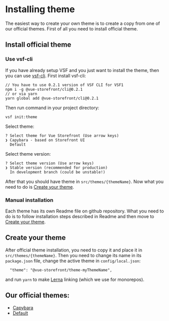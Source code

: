 # Installing theme

The easiest way to create your own theme is to create a copy from one of our official themes. First of all you need to install official theme.

## Install official theme

### Use vsf-cli

If you have already setup VSF and you just want to install the theme, then you can use [vsf-cli](https://www.npmjs.com/package/%40vue-storefront/cli). First install vsf-cli: 

```
// You have to use 0.2.1 version of VSF CLI for VSF1
npm i -g @vue-storefront/cli@0.2.1
// or via yarn
yarn global add @vue-storefront/cli@0.2.1
```

Then run command in your project directory:
```
vsf init:theme
```

Select theme:
```
? Select theme for Vue Storefront (Use arrow keys)
❯ Capybara - based on Storefront UI 
  Default 
```

Select theme version:
```
? Select theme version (Use arrow keys)
❯ Stable version (recommended for production) 
  In development branch (could be unstable!) 
```

After that you should have theme in `src/themes/{themeName}`. Now what you need to do is [Create your theme](#create-your-theme).

### Manual installation

Each theme has its own Readme file on github repository. What you need to do is to follow installation steps described in Readme and then move to [Create your theme](#create-your-theme).

## Create your theme

After official theme installation, you need to copy it and place it in `src/themes/{themeName}`. Then you need to change its name in its `package.json` file, change the active theme in `config/local.json`:

```
  "theme": "@vue-storefront/theme-myThemeName",
```

and run `yarn` to make [Lerna](https://github.com/lerna/lerna) linking (which we use for monorepos).

## Our official themes:
- [Capybara](https://github.com/DivanteLtd/vsf-capybara)
- [Default](https://github.com/DivanteLtd/vsf-default)

